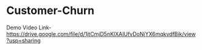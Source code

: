 # Customer-Churn

Demo Video Link- https://drive.google.com/file/d/1jtCmjD5nKlXAIUfvDoNjYX6mqkvdfBik/view?usp=sharing
